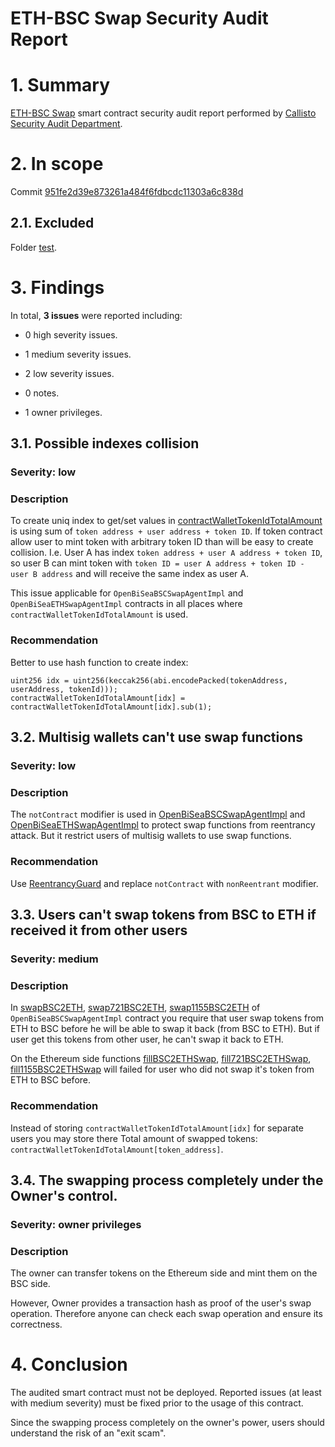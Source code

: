 # ETH-BSC Swap Security Audit Report

# 1. Summary

[ETH-BSC Swap](https://github.com/oleksiivinogradov/eth-bsc-swap-contracts/tree/master/contracts) smart contract security audit report performed by [Callisto Security Audit Department](https://github.com/EthereumCommonwealth/Auditing).


# 2. In scope

Commit [951fe2d39e873261a484f6fdbcdc11303a6c838d](https://github.com/oleksiivinogradov/eth-bsc-swap-contracts/blob/951fe2d39e873261a484f6fdbcdc11303a6c838d/contracts/OpenBiSeaBSCSwapAgentImpl.sol)

## 2.1. Excluded 

Folder [test](https://github.com/oleksiivinogradov/eth-bsc-swap-contracts/tree/master/contracts/test).

# 3. Findings

In total, **3 issues** were reported including:

- 0 high severity issues.

- 1 medium severity issues.

- 2 low severity issues.

- 0 notes.

- 1 owner privileges.

## 3.1. Possible indexes collision

### Severity: low

### Description

To create uniq index to get/set values in [contractWalletTokenIdTotalAmount](https://github.com/oleksiivinogradov/eth-bsc-swap-contracts/blob/951fe2d39e873261a484f6fdbcdc11303a6c838d/contracts/OpenBiSeaBSCSwapAgentImpl.sol#L264) is using sum of `token address + user address + token ID`. If token contract allow user to mint token with arbitrary token ID than will be easy to create collision.
I.e. User A has index `token address + user A address + token ID`, so user B can mint token with `token ID = user A address + token ID - user B address` and will receive the same index as user A.

This issue applicable for `OpenBiSeaBSCSwapAgentImpl` and `OpenBiSeaETHSwapAgentImpl` contracts in all places where `contractWalletTokenIdTotalAmount` is used.

### Recommendation

Better to use hash function to create index:
```Solidity
uint256 idx = uint256(keccak256(abi.encodePacked(tokenAddress, userAddress, tokenId)));
contractWalletTokenIdTotalAmount[idx] = contractWalletTokenIdTotalAmount[idx].sub(1);
```

## 3.2. Multisig wallets can't use swap functions

### Severity: low

### Description

The `notContract` modifier is used in [OpenBiSeaBSCSwapAgentImpl](https://github.com/oleksiivinogradov/eth-bsc-swap-contracts/blob/951fe2d39e873261a484f6fdbcdc11303a6c838d/contracts/OpenBiSeaBSCSwapAgentImpl.sol#L90-L94) and [OpenBiSeaETHSwapAgentImpl](https://github.com/oleksiivinogradov/eth-bsc-swap-contracts/blob/951fe2d39e873261a484f6fdbcdc11303a6c838d/contracts/OpenBiSeaETHSwapAgentImpl.sol#L52-L56) to protect swap functions from reentrancy attack. But it restrict users of multisig wallets to use swap functions. 

### Recommendation

Use [ReentrancyGuard](https://github.com/OpenZeppelin/openzeppelin-contracts/blob/master/contracts/security/ReentrancyGuard.sol) and replace `notContract` with `nonReentrant` modifier.

## 3.3. Users can't swap tokens from BSC to ETH if received it from other users

### Severity: medium

### Description

In [swapBSC2ETH](https://github.com/oleksiivinogradov/eth-bsc-swap-contracts/blob/951fe2d39e873261a484f6fdbcdc11303a6c838d/contracts/OpenBiSeaBSCSwapAgentImpl.sol#L207-L216), [swap721BSC2ETH](https://github.com/oleksiivinogradov/eth-bsc-swap-contracts/blob/951fe2d39e873261a484f6fdbcdc11303a6c838d/contracts/OpenBiSeaBSCSwapAgentImpl.sol#L255-L264), [swap1155BSC2ETH](https://github.com/oleksiivinogradov/eth-bsc-swap-contracts/blob/951fe2d39e873261a484f6fdbcdc11303a6c838d/contracts/OpenBiSeaBSCSwapAgentImpl.sol#L275-L284) of `OpenBiSeaBSCSwapAgentImpl` contract you require that user swap tokens from ETH to BSC before he will be able to swap it back (from BSC to ETH). But if user get this tokens from other user, he can't swap it back to ETH.

On the Ethereum side functions [fillBSC2ETHSwap](https://github.com/oleksiivinogradov/eth-bsc-swap-contracts/blob/951fe2d39e873261a484f6fdbcdc11303a6c838d/contracts/OpenBiSeaETHSwapAgentImpl.sol#L147), [fill721BSC2ETHSwap](https://github.com/oleksiivinogradov/eth-bsc-swap-contracts/blob/951fe2d39e873261a484f6fdbcdc11303a6c838d/contracts/OpenBiSeaETHSwapAgentImpl.sol#L160), [fill1155BSC2ETHSwap](https://github.com/oleksiivinogradov/eth-bsc-swap-contracts/blob/951fe2d39e873261a484f6fdbcdc11303a6c838d/contracts/OpenBiSeaETHSwapAgentImpl.sol#L174) will failed for user who did not swap it's token from ETH to BSC before.

### Recommendation

Instead of storing `contractWalletTokenIdTotalAmount[idx]` for separate users you may store there Total amount of swapped tokens: `contractWalletTokenIdTotalAmount[token_address]`.

## 3.4. The swapping process completely under the Owner's control.

### Severity: owner privileges

### Description

The owner can transfer tokens on the Ethereum side and mint them on the BSC side. 

However, Owner provides a transaction hash as proof of the user's swap operation. Therefore anyone can check each swap operation and ensure its correctness.

# 4. Conclusion

The audited smart contract must not be deployed. Reported issues (at least with medium severity) must be fixed prior to the usage of this contract. 

Since the swapping process completely on the owner's power, users should understand the risk of an "exit scam".
